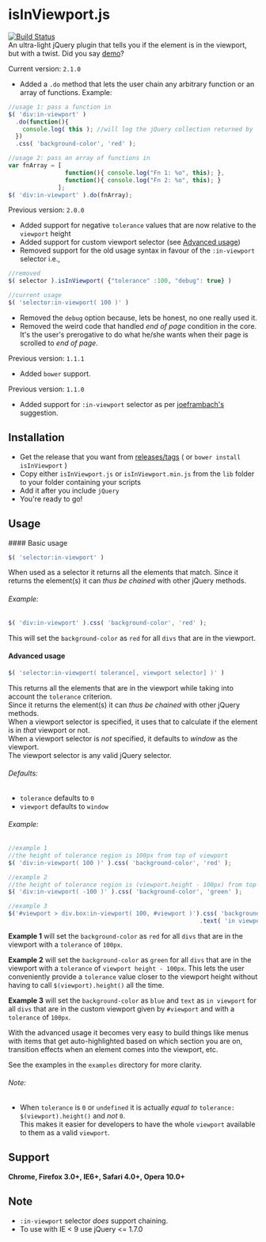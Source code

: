 isInViewport.js
================
[![Build Status](https://travis-ci.org/zeusdeux/isInViewport.svg?branch=dev)](https://travis-ci.org/zeusdeux/isInViewport)   
An ultra-light jQuery plugin that tells you if the element is in the viewport, but with a twist.
Did you say [demo](http://experiments.muditameta.com/isInViewport/)?

Current version: `2.1.0`   
- Added a `.do` method that lets the user chain any arbitrary function or an array of functions. Example:
```javascript
//usage 1: pass a function in
$( 'div:in-viewport' )
  .do(function(){
    console.log( this ); //will log the jQuery collection returned by `$( 'div:in-viewport' )`
  })
  .css( 'background-color', 'red' );

//usage 2: pass an array of functions in
var fnArray = [
                function(){ console.log("Fn 1: %o", this); }, 
                function(){ console.log("Fn 2: %o", this); }
              ];
$( 'div:in-viewport' ).do(fnArray);
``` 

Previous version: `2.0.0`
- Added support for negative `tolerance` values that are now relative to the `viewport` height
- Added support for custom viewport selector (see [Advanced usage](#advanced-usage))
- Removed support for the old usage syntax in favour of the `:in-viewport` selector i.e.,
```javascript
//removed
$( selector ).isInViewport( {"tolerance" :100, "debug": true} )

//current usage
$( 'selector:in-viewport( 100 )' )
```
- Removed the `debug` option because, lets be honest, no one really used it.
- Removed the weird code that handled *end of page* condition in the core. It's the user's 
prerogative to do what he/she wants when their page is scrolled to *end of page*.

Previous version: `1.1.1`
- Added `bower` support.

Previous version: `1.1.0`
- Added support for `:in-viewport` selector as per [joeframbach's](http://www.reddit.com/user/joeframbach) suggestion.

Installation
----------------
- Get the release that you want from [releases/tags](https://github.com/zeusdeux/isInViewport/releases) ( or `bower install isInViewport` )
-  Copy either `isInViewport.js` or `isInViewport.min.js` from the `lib` folder to your folder containing your scripts
- Add it after you include `jQuery`
- You're ready to go!

Usage
----------------
<a name="bu"/>
#### Basic usage

```javascript
$( 'selector:in-viewport' )
```
When used as a selector it returns all the elements that match. Since it returns the element(s) it can *thus be chained* with other jQuery methods. 

###### Example:
```javascript
$( 'div:in-viewport' ).css( 'background-color', 'red' );
```
This will set the `background-color` as `red` for all `divs` that are in the viewport.

#### Advanced usage

```javascript
$( 'selector:in-viewport( tolerance[, viewport selector] )' )
```
This returns all the elements that are in the viewport while taking into account the `tolerance` criterion.   
Since it returns the element(s) it can *thus be chained* with other jQuery methods.   
When a viewport selector is specified, it uses that to calculate if the element is in *that* viewport or not.   
When a viewport selector is *not* specified, it defaults to *window* as the viewport.   
The viewport selector is any valid jQuery selector.

###### Defaults:
- `tolerance` defaults to `0`
- `viewport` defaults to `window`

###### Example:
```javascript
//example 1
//the height of tolerance region is 100px from top of viewport
$( 'div:in-viewport( 100 )' ).css( 'background-color', 'red' );

//example 2
//the height of tolerance region is (viewport.height - 100px) from top of viewport
$( 'div:in-viewport( -100 )' ).css( 'background-color', 'green' );

//example 3
$('#viewport > div.box:in-viewport( 100, #viewport )').css( 'background-color', 'blue' )
                                                      .text( 'in viewport' );
```
__Example 1__ will set the `background-color` as `red` for all `divs` that are in the viewport with a `tolerance` of `100px`.   

__Example 2__ will set the `background-color` as `green` for all `divs` that are in the viewport with a `tolerance` of `viewport height - 100px`. This lets the user conveniently provide a `tolerance` value closer to the viewport height without having to call `$(viewport).height()` all the time.   

__Example 3__ will set the `background-color` as `blue` and `text` as `in viewport` for all `divs` that are in the custom viewport given by `#viewport` and with a `tolerance` of `100px`.

With the advanced usage it becomes very easy to build things like menus with items that get auto-highlighted based on which section you are on, transition effects when an element comes into the viewport, etc.

See the examples in the `examples` directory for more clarity.

###### Note:  
- When `tolerance` is `0` or `undefined` it is actually *equal to* `tolerance: $(viewport).height()` and *not* `0`.   
This makes it easier for developers to have the whole `viewport` available to them as a valid `viewport`.

## Support
__Chrome, Firefox 3.0+, IE6+, Safari 4.0+, Opera 10.0+__

## Note
- `:in-viewport` selector *does* support chaining.
- To use with IE < 9 use jQuery <= 1.7.0
